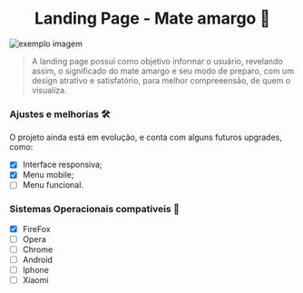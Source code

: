 <h1 align="center"> Landing Page - Mate amargo 🧉</h1>

<img src="exemplo-image.png" alt="exemplo imagem">

> A landing page possui como objetivo informar o usuário, revelando assim, o significado do mate amargo e seu modo de preparo, com um design atrativo e satisfatório, para melhor compreeensão, de quem o visualiza.

### Ajustes e melhorias 🛠

O projeto ainda está em evolução, e conta com alguns futuros upgrades, como:

- [x] Interface responsiva;
- [x] Menu mobile;
- [ ] Menu funcional.

### Sistemas Operacionais compativeis 📌
- [x] FireFox
- [ ] Opera
- [ ] Chrome
- [ ] Android
- [ ] Iphone
- [ ] Xiaomi
